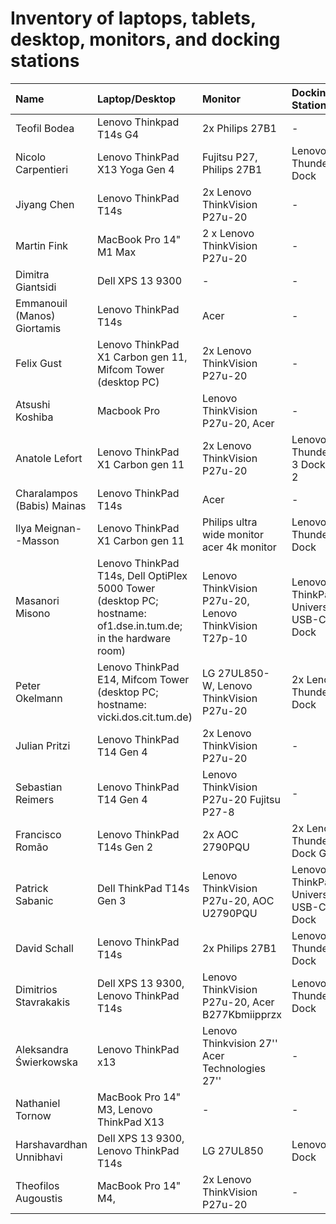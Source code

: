 # Inventory of laptops, tablets, desktop, monitors, and docking stations


| Name                        | Laptop/Desktop                                                                                                 | Monitor                                                | Docking Station                      | Headphones           |
| :-------------------------- | :------------------------------------------------------------------------------------------------------------- | :----------------------------------------------------- | :----------------------------------- | :------------------- |
| Teofil Bodea                | Lenovo Thinkpad T14s G4                                                                                        | 2x Philips 27B1                                        | -                                    | Beyerdynamic MMX 300 |
| Nicolo Carpentieri          | Lenovo ThinkPad X13 Yoga Gen 4                                                                                 | Fujitsu P27, Philips 27B1                              | Lenovo Thunderbolt Dock              | Bose QuietComfort SC |
| Jiyang Chen                 | Lenovo ThinkPad T14s                                                                                           | 2x Lenovo ThinkVision P27u-20                          | -                                    | -                    |
| Martin Fink                 | MacBook Pro 14" M1 Max                                                                                         | 2 x Lenovo ThinkVision P27u-20                         | -                                    | Bose QuietComfort SC |
| Dimitra Giantsidi           | Dell XPS 13 9300                                                                                               | -                                                      | -                                    | -                    |
| Emmanouil (Manos) Giortamis | Lenovo ThinkPad T14s                                                                                           | Acer                                                   | -                                    | Bose QuietComfort SC |
| Felix Gust                  | Lenovo ThinkPad X1 Carbon gen 11, Mifcom Tower (desktop PC)                                                    | 2x Lenovo ThinkVision P27u-20                          | -                                    | Bose QuietComfort SC |
| Atsushi Koshiba             | Macbook Pro                                                                                                    | Lenovo ThinkVision P27u-20, Acer                       | -                                    | Bose QuietComfort SC |
| Anatole Lefort              | Lenovo ThinkPad X1 Carbon gen 11                                                                               | 2x Lenovo ThinkVision P27u-20                          | Lenovo Thunderbolt 3 Dock Gen 2      | Bose QuietComfort SC |
| Charalampos (Babis) Mainas  | Lenovo ThinkPad T14s                                                                                           | Acer                                                   | -                                    | -                    |
| Ilya Meignan--Masson        | Lenovo ThinkPad X1 Carbon gen 11                                                                               | Philips ultra wide monitor acer 4k monitor             | Lenovo Thunderbolt Dock              | Bose QuietComfort SC |
| Masanori Misono             | Lenovo ThinkPad T14s, Dell OptiPlex 5000 Tower (desktop PC; hostname: of1.dse.in.tum.de; in the hardware room) | Lenovo ThinkVision P27u-20, Lenovo ThinkVision T27p-10 | Lenovo ThinkPad Universal USB-C Dock | Bose QuietComfort SC |
| Peter Okelmann              | Lenovo ThinkPad E14, Mifcom Tower (desktop PC; hostname: vicki.dos.cit.tum.de)                                 | LG 27UL850-W, Lenovo ThinkVision P27u-20               | 2x Lenovo Thunderbolt Dock           | Bose QuietComfort SC |
| Julian Pritzi               | Lenovo ThinkPad T14 Gen 4                                                                                      | 2x Lenovo ThinkVision P27u-20                          | -                                    | Bose QuietComfort SC |
| Sebastian Reimers           | Lenovo ThinkPad T14 Gen 4                                                                                      | Lenovo ThinkVision P27u-20   Fujitsu P27-8             | -                                    | Bose QuietComfort SC |
| Francisco Romão             | Lenovo ThinkPad T14s Gen 2                                                                                     | 2x AOC 2790PQU                                         | 2x Lenovo Thunderbolt Dock Gen 2     | Bose QuietComfort SC |
| Patrick Sabanic             | Dell ThinkPad T14s Gen 3                                                                                       | Lenovo ThinkVision P27u-20, AOC U2790PQU               | Lenovo ThinkPad Universal USB-C Dock | Bose QuietComfort SC |
| David Schall                | Lenovo ThinkPad T14s                                                                                           | 2x Philips 27B1                                        | Lenovo Thunderbolt Dock              | Bose QuietComfort SC |
| Dimitrios Stavrakakis       | Dell XPS 13 9300, Lenovo ThinkPad T14s                                                                         | Lenovo ThinkVision P27u-20, Acer B277Kbmiipprzx        | Lenovo Thunderbolt Dock              | Bose QuietComfort SC |
| Aleksandra Świerkowska      | Lenovo ThinkPad x13                                                                                            | Lenovo Thinkvision 27'' Acer Technologies 27''         | -                                    | Bose QuietComfort SC |
| Nathaniel Tornow            | MacBook Pro 14" M3, Lenovo ThinkPad X13                                                                        | -                                                      | -                                    | Bose QuietComfort SC |
| Harshavardhan Unnibhavi     | Dell XPS 13 9300, Lenovo ThinkPad T14s                                                                         | LG 27UL850                                             | Lenovo Dock                          | Bose QuietComfort SC |
| Theofilos Augoustis         | MacBook Pro 14" M4,                                                                                            | 2x Lenovo ThinkVision P27u-20                          | -                                    | Bose QuietComfort SC |
